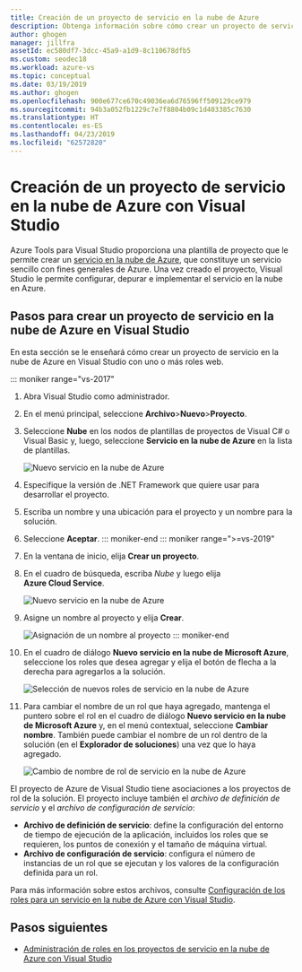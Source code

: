 ```yaml
---
title: Creación de un proyecto de servicio en la nube de Azure
description: Obtenga información sobre cómo crear un proyecto de servicio en la nube de Azure con Visual Studio
author: ghogen
manager: jillfra
assetId: ec580df7-3dcc-45a9-a1d9-8c110678dfb5
ms.custom: seodec18
ms.workload: azure-vs
ms.topic: conceptual
ms.date: 03/19/2019
ms.author: ghogen
ms.openlocfilehash: 900e677ce670c49036ea6d76596ff509129ce979
ms.sourcegitcommit: 94b3a052fb1229c7e7f8804b09c1d403385c7630
ms.translationtype: HT
ms.contentlocale: es-ES
ms.lasthandoff: 04/23/2019
ms.locfileid: "62572820"
---
```

# <a name="create-an-azure-cloud-service-project-with-visual-studio"></a>Creación de un proyecto de servicio en la nube de Azure con Visual Studio

Azure Tools para Visual Studio proporciona una plantilla de proyecto que le permite crear un [servicio en la nube de Azure](/azure/cloud-services/cloud-services-choose-me), que constituye un servicio sencillo con fines generales de Azure. Una vez creado el proyecto, Visual Studio le permite configurar, depurar e implementar el servicio en la nube en Azure.

## <a name="steps-to-create-an-azure-cloud-service-project-in-visual-studio"></a>Pasos para crear un proyecto de servicio en la nube de Azure en Visual Studio
En esta sección se le enseñará cómo crear un proyecto de servicio en la nube de Azure en Visual Studio con uno o más roles web.

::: moniker range="vs-2017"
1. Abra Visual Studio como administrador.

1. En el menú principal, seleccione **Archivo**>**Nuevo**>**Proyecto**.

1. Seleccione **Nube** en los nodos de plantillas de proyectos de Visual C# o Visual Basic y, luego, seleccione **Servicio en la nube de Azure** en la lista de plantillas.

    ![Nuevo servicio en la nube de Azure](./media/vs-azure-tools-azure-project-create/new-project-wizard-for-cloud-service.png)

1. Especifique la versión de .NET Framework que quiere usar para desarrollar el proyecto.

1. Escriba un nombre y una ubicación para el proyecto y un nombre para la solución.

1. Seleccione **Aceptar**.
::: moniker-end
::: moniker range=">=vs-2019"
1. En la ventana de inicio, elija **Crear un proyecto**.

1. En el cuadro de búsqueda, escriba *Nube* y luego elija **Azure Cloud Service**.

   ![Nuevo servicio en la nube de Azure](./media/vs-azure-tools-azure-project-create/vs-2019/new-project-cloud-service.png)

1. Asigne un nombre al proyecto y elija **Crear**.

   ![Asignación de un nombre al proyecto](./media/vs-azure-tools-azure-project-create/vs-2019/new-project-cloud-service-2.png)
::: moniker-end

1. En el cuadro de diálogo **Nuevo servicio en la nube de Microsoft Azure**, seleccione los roles que desea agregar y elija el botón de flecha a la derecha para agregarlos a la solución.

    ![Selección de nuevos roles de servicio en la nube de Azure](./media/vs-azure-tools-azure-project-create/new-cloud-service.png)

1. Para cambiar el nombre de un rol que haya agregado, mantenga el puntero sobre el rol en el cuadro de diálogo **Nuevo servicio en la nube de Microsoft Azure** y, en el menú contextual, seleccione **Cambiar nombre**. También puede cambiar el nombre de un rol dentro de la solución (en el **Explorador de soluciones**) una vez que lo haya agregado.

    ![Cambio de nombre de rol de servicio en la nube de Azure](./media/vs-azure-tools-azure-project-create/new-cloud-service-rename.png)

El proyecto de Azure de Visual Studio tiene asociaciones a los proyectos de rol de la solución. El proyecto incluye también el *archivo de definición de servicio* y el *archivo de configuración de servicio*:

- **Archivo de definición de servicio**: define la configuración del entorno de tiempo de ejecución de la aplicación, incluidos los roles que se requieren, los puntos de conexión y el tamaño de máquina virtual.
- **Archivo de configuración de servicio**: configura el número de instancias de un rol que se ejecutan y los valores de la configuración definida para un rol.

Para más información sobre estos archivos, consulte [Configuración de los roles para un servicio en la nube de Azure con Visual Studio](vs-azure-tools-configure-roles-for-cloud-service.md).

## <a name="next-steps"></a>Pasos siguientes
- [Administración de roles en los proyectos de servicio en la nube de Azure con Visual Studio](./vs-azure-tools-cloud-service-project-managing-roles.md)
